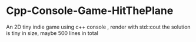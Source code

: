 # Cpp-Console-Game-HitThePlane
An 2D tiny indie game using c++ console , render with std::cout
the solution is tiny in size, maybe 500 lines in total
